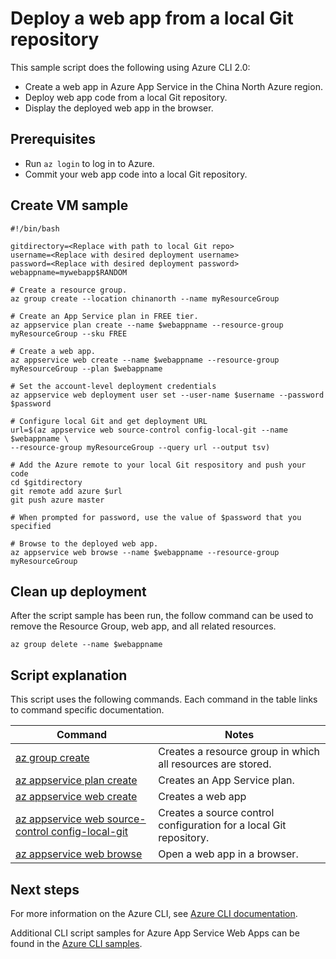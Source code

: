<properties
    pageTitle="Azure CLI Script Sample - Deploy a web app from a local Git repository | Azure"
    description="Azure CLI Script Sample - Deploy a web app from a local Git repository"
    services="app-service\web"
    documentationcenter=""
    author="cephalin"
    manager="erikre"
    editor=""
    tags="azure-service-management" />
<tags
    ms.assetid=""
    ms.service="app-service-web"
    ms.workload="web"
    ms.devlang="na"
    ms.topic="article"
    ms.date="02/01/2017"
    wacn.date=""
    ms.author="cephalin" />

# Deploy a web app from a local Git repository

This sample script does the following using Azure CLI 2.0: 

* Create a web app in Azure App Service in the China North Azure region.
* Deploy web app code from a local Git repository.
* Display the deployed web app in the browser.

## Prerequisites

* Run `az login` to log in to Azure.
* Commit your web app code into a local Git repository.

## Create VM sample

    #!/bin/bash

    gitdirectory=<Replace with path to local Git repo>
    username=<Replace with desired deployment username>
    password=<Replace with desired deployment password>
    webappname=mywebapp$RANDOM

    # Create a resource group.
    az group create --location chinanorth --name myResourceGroup

    # Create an App Service plan in FREE tier.
    az appservice plan create --name $webappname --resource-group myResourceGroup --sku FREE

    # Create a web app.
    az appservice web create --name $webappname --resource-group myResourceGroup --plan $webappname

    # Set the account-level deployment credentials
    az appservice web deployment user set --user-name $username --password $password

    # Configure local Git and get deployment URL
    url=$(az appservice web source-control config-local-git --name $webappname \
    --resource-group myResourceGroup --query url --output tsv)

    # Add the Azure remote to your local Git respository and push your code
    cd $gitdirectory
    git remote add azure $url
    git push azure master

    # When prompted for password, use the value of $password that you specified

    # Browse to the deployed web app.
    az appservice web browse --name $webappname --resource-group myResourceGroup


## Clean up deployment 

After the script sample has been run, the follow command can be used to remove the Resource Group, web app, and all related resources.

    az group delete --name $webappname

## Script explanation

This script uses the following commands. Each command in the table links to command specific documentation.

| Command | Notes |
|---|---|
| [az group create](https://docs.microsoft.com/cli/azure/group#create) | Creates a resource group in which all resources are stored. |
| [az appservice plan create](https://docs.microsoft.com/cli/azure/appservice/plan#create) | Creates an App Service plan. |
| [az appservice web create](https://docs.microsoft.com/cli/azure/appservice/web#delete) | Creates a web app |
| [az appservice web source-control config-local-git](https://docs.microsoft.com/cli/azure/appservice/web/source-control#config-local-git) | Creates a source control configuration for a local Git repository. |
| [az appservice web browse](https://docs.microsoft.com/cli/azure/appservice/web#browse) | Open a web app in a browser. |

## Next steps

For more information on the Azure CLI, see [Azure CLI documentation](https://docs.microsoft.com/cli/azure/overview).

Additional CLI script samples for Azure App Service Web Apps can be found in the [Azure CLI samples]().